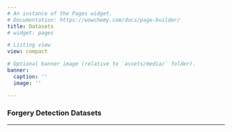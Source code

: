 ```yaml
---
# An instance of the Pages widget.
# Documentation: https://wowchemy.com/docs/page-builder/
title: Datasets
# widget: pages

# Listing view
view: compact

# Optional banner image (relative to `assets/media/` folder).
banner:
  caption: ''
  image: ''

---
```

###  Forgery Detection Datasets
---
